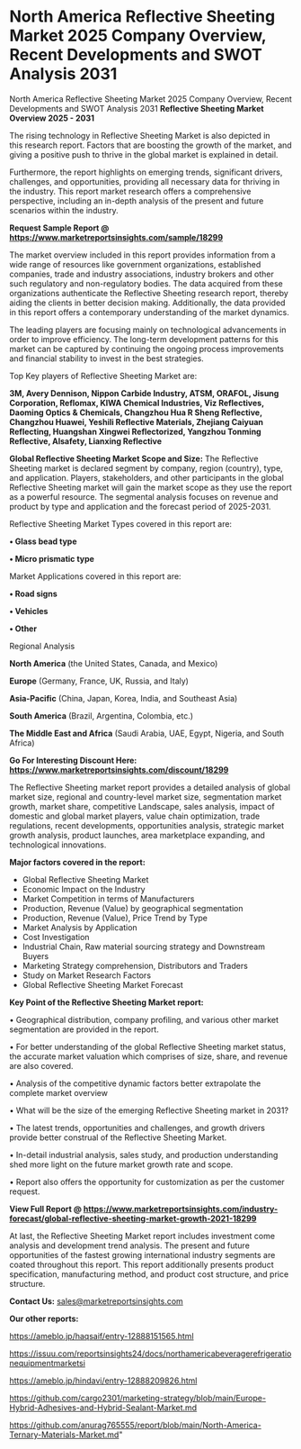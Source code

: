 # North America Reflective Sheeting Market 2025 Company Overview, Recent Developments and SWOT Analysis 2031
 North America Reflective Sheeting Market 2025 Company Overview, Recent Developments and SWOT Analysis 2031
<Strong> Reflective Sheeting Market Overview 2025 - 2031</strong>

The rising technology in Reflective Sheeting Market is also depicted in this research report. Factors that are boosting the growth of the market, and giving a positive push to thrive in the global market is explained in detail.

Furthermore, the report highlights on emerging trends, significant drivers, challenges, and opportunities, providing all necessary data for thriving in the industry. This report market research offers a comprehensive perspective, including an in-depth analysis of the present and future scenarios within the industry.

<strong>Request Sample Report @ <a href=https://www.marketreportsinsights.com/sample/18299>https://www.marketreportsinsights.com/sample/18299</a></strong>

The market overview included in this report provides information from a wide range of resources like government organizations, established companies, trade and industry associations, industry brokers and other such regulatory and non-regulatory bodies. The data acquired from these organizations authenticate the Reflective Sheeting research report, thereby aiding the clients in better decision making. Additionally, the data provided in this report offers a contemporary understanding of the market dynamics.

The leading players are focusing mainly on technological advancements in order to improve efficiency. The long-term development patterns for this market can be captured by continuing the ongoing process improvements and financial stability to invest in the best strategies.

Top Key players of Reflective Sheeting Market are:

<strong>3M, Avery Dennison, Nippon Carbide Industry, ATSM, ORAFOL, Jisung Corporation, Reflomax, KIWA Chemical Industries, Viz Reflectives, Daoming Optics & Chemicals, Changzhou Hua R Sheng Reflective, Changzhou Huawei, Yeshili Reflective Materials, Zhejiang Caiyuan Reflecting, Huangshan Xingwei Reflectorized, Yangzhou Tonming Reflective, Alsafety, Lianxing Reflective</strong>

<strong><b>Global Reflective Sheeting Market Scope and Size:</b></strong>
The Reflective Sheeting market is declared segment by company, region (country), type, and application. Players, stakeholders, and other participants in the global Reflective Sheeting market will gain the market scope as they use the report as a powerful resource. The segmental analysis focuses on revenue and product by type and application and the forecast period of 2025-2031.

Reflective Sheeting Market Types covered in this report are:

<strong>• Glass bead type

• Micro prismatic type</strong>

Market Applications covered in this report are:

<strong>• Road signs

• Vehicles

• Other</strong> 

Regional Analysis

<strong>North America</strong> (the United States, Canada, and Mexico)

<strong>Europe</strong> (Germany, France, UK, Russia, and Italy)

<strong>Asia-Pacific</strong> (China, Japan, Korea, India, and Southeast Asia)

<strong>South America</strong> (Brazil, Argentina, Colombia, etc.)

<strong>The Middle East and Africa</strong> (Saudi Arabia, UAE, Egypt, Nigeria, and South Africa)

<strong>Go For Interesting Discount Here: <a href=https://www.marketreportsinsights.com/discount/18299>https://www.marketreportsinsights.com/discount/18299</a></strong>

The Reflective Sheeting market report provides a detailed analysis of global market size, regional and country-level market size, segmentation market growth, market share, competitive Landscape, sales analysis, impact of domestic and global market players, value chain optimization, trade regulations, recent developments, opportunities analysis, strategic market growth analysis, product launches, area marketplace expanding, and technological innovations.

<strong><b>Major factors covered in the report:</b></strong>
<ul>
  <li>Global Reflective Sheeting Market </li>
  <li>Economic Impact on the Industry</li>
  <li>Market Competition in terms of Manufacturers</li>
  <li>Production, Revenue (Value) by geographical segmentation</li>
  <li>Production, Revenue (Value), Price Trend by Type</li>
  <li>Market Analysis by Application</li>
  <li>Cost Investigation</li>
  <li>Industrial Chain, Raw material sourcing strategy and Downstream Buyers</li>
  <li>Marketing Strategy comprehension, Distributors and Traders</li>
  <li>Study on Market Research Factors</li>
  <li>Global Reflective Sheeting Market Forecast</li>
</ul>

<strong><b>Key Point of the Reflective Sheeting Market report:</b></strong>

• Geographical distribution, company profiling, and various other market segmentation are provided in the report.

• For better understanding of the global Reflective Sheeting market status, the accurate market valuation which comprises of size, share, and revenue are also covered.

• Analysis of the competitive dynamic factors better extrapolate the complete market overview

• What will be the size of the emerging Reflective Sheeting market in 2031?

• The latest trends, opportunities and challenges, and growth drivers provide better construal of the Reflective Sheeting Market.

• In-detail industrial analysis, sales study, and production understanding shed more light on the future market growth rate and scope.

• Report also offers the opportunity for customization as per the customer request.

<strong><b>View Full Report @ <a href=https://www.marketreportsinsights.com/industry-forecast/global-reflective-sheeting-market-growth-2021-18299>https://www.marketreportsinsights.com/industry-forecast/global-reflective-sheeting-market-growth-2021-18299</a></b></strong>


At last, the Reflective Sheeting Market report includes investment come analysis and development trend analysis. The present and future opportunities of the fastest growing international industry segments are coated throughout this report. This report additionally presents product specification, manufacturing method, and product cost structure, and price structure.

<strong>Contact Us:</strong>
sales@marketreportsinsights.com

<strong>Our other reports:</strong>

<a href=https://ameblo.jp/haqsaif/entry-12888151565.html>https://ameblo.jp/haqsaif/entry-12888151565.html</a>

<a href=https://issuu.com/reportsinsights24/docs/northamericabeveragerefrigerationequipmentmarketsi>https://issuu.com/reportsinsights24/docs/northamericabeveragerefrigerationequipmentmarketsi</a>

<a href=https://ameblo.jp/hindavi/entry-12888209826.html>https://ameblo.jp/hindavi/entry-12888209826.html</a>

<a href=https://github.com/cargo2301/marketing-strategy/blob/main/Europe-Hybrid-Adhesives-and-Hybrid-Sealant-Market.md>https://github.com/cargo2301/marketing-strategy/blob/main/Europe-Hybrid-Adhesives-and-Hybrid-Sealant-Market.md</a>

<a href=https://github.com/anurag765555/report/blob/main/North-America-Ternary-Materials-Market.md>https://github.com/anurag765555/report/blob/main/North-America-Ternary-Materials-Market.md</a>"
